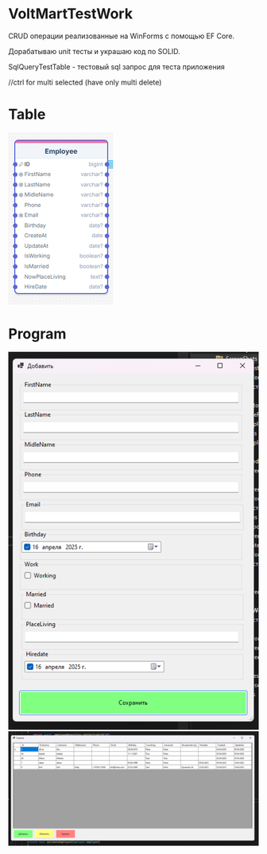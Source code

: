 # VoltMartTestWork
CRUD операции реализованные на WinForms с помощью EF Core.


Дорабатываю unit тесты и украшаю код по SOLID.


SqlQueryTestTable - тестовый sql запрос для теста приложения


//ctrl for multi selected (have only multi delete)
# Table
![Grafic](Screens/1.png)
# Program
![Grafic](Screens/2.png)
![Grafic](Screens/3.png)
